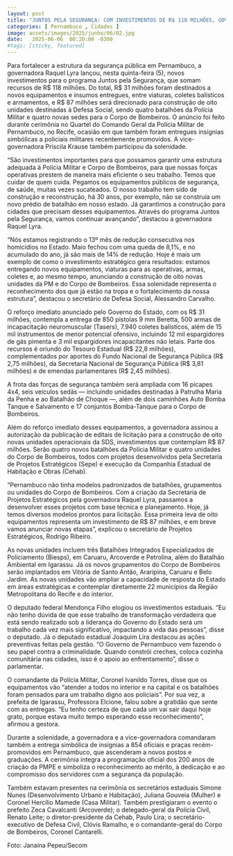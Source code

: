 ```yaml
---
layout: post
title: "JUNTOS PELA SEGURANÇA: COM INVESTIMENTOS DE R$ 118 MILHÕES, GOVERNADORA RAQUEL LYRA ANUNCIA CONSTRUÇÃO DE BATALHÕES E ENTREGA EQUIPAMENTOS À SEGURANÇA PÚBLICA"
categories: [ Pernambuco , Cidades ]
image: assets/images/2025/junho/06/02.jpg
date:   2025-06-06  00:20:00 -0300
#tags: [sticky, featured]
---
```

Para fortalecer a estrutura da segurança pública em Pernambuco, a governadora Raquel Lyra lançou, nesta quinta-feira (5), novos investimentos para o programa Juntos pela Segurança, que somam recursos de R$ 118 milhões. Do total, R$ 31 milhões foram destinados a novos equipamentos e insumos entregues, entre viaturas, coletes balísticos e armamentos, e R$ 87 milhões será direcionado para construção de oito unidades destinadas à Defesa Social, sendo quatro batalhões da Polícia Militar e quatro novas sedes para o Corpo de Bombeiros. O anúncio foi feito durante cerimônia no Quartel do Comando Geral da Polícia Militar de Pernambuco, no Recife, ocasião em que também foram entregues insígnias simbólicas a policiais militares recentemente promovidos. A vice-governadora Priscila Krause também participou da solenidade.

“São investimentos importantes para que possamos garantir uma estrutura adequada à Polícia Militar e Corpo de Bombeiros, para que nossas forças operativas prestem de maneira mais eficiente o seu trabalho. Temos que cuidar de quem cuida. Pegamos os equipamentos públicos de segurança, de saúde, muitas vezes sucateados. O nosso trabalho tem sido de construção e reconstrução, há 30 anos, por exemplo, não se construía um novo prédio de batalhão em nosso estado. Já garantimos a construção para cidades que precisam desses equipamentos. Através do programa Juntos pela Segurança, vamos continuar avançando”, destacou a governadora Raquel Lyra. 

“Nós estamos registrando o 13º mês de redução consecutiva nos homicídios no Estado. Maio fechou com uma queda de 8,1%, e no acumulado do ano, já são mais de 14% de redução. Hoje é mais um exemplo de como o investimento estratégico gera resultados: estamos entregando novos equipamentos, viaturas para as operativas, armas, coletes e, ao mesmo tempo, anunciando a construção de oito novas unidades da PM e do Corpo de Bombeiros. Essa solenidade representa o reconhecimento dos que já estão na tropa e o fortalecimento da nossa estrutura”, destacou o secretário de Defesa Social, Alessandro Carvalho.

O reforço imediato anunciado pelo Governo do Estado, com os R$ 31 milhões, contempla a entrega de 850 pistolas 9 mm Beretta, 500 armas de incapacitação neuromuscular (Tasers), 7.940 coletes balísticos, além de 15 mil instrumentos de menor potencial ofensivo, incluindo 12 mil espargidores de gás pimenta e 3 mil espargidores incapacitantes não letais. Parte dos recursos é oriundo do Tesouro Estadual (R$ 22,8 milhões), complementados por aportes do Fundo Nacional de Segurança Pública (R$ 2,75 milhões), da Secretaria Nacional de Segurança Pública (R$ 3,81 milhões) e de emendas parlamentares (R$ 2,45 milhões).

A frota das forças de segurança também será ampliada com 16 picapes 4x4, seis veículos sedãs — incluindo unidades destinadas à Patrulha Maria da Penha e ao Batalhão de Choque —, além de dois caminhões Auto Bomba Tanque e Salvamento e 17 conjuntos Bomba-Tanque para o Corpo de Bombeiros.

Além do reforço imediato desses equipamentos, a governadora assinou a autorização da publicação de editais de licitação para a construção de oito novas unidades operacionais da SDS, investimentos que contemplam R$ 87 milhões. Serão quatro novos batalhões da Polícia Militar e quatro unidades do Corpo de Bombeiros, todos com projetos desenvolvidos pela Secretaria de Projetos Estratégicos (Sepe) e execução da Companhia Estadual de Habitação e Obras (Cehab).

“Pernambuco não tinha modelos padronizados de batalhões, grupamentos ou unidades do Corpo de Bombeiros. Com a criação da Secretaria de Projetos Estratégicos pela governadora Raquel Lyra, passamos a desenvolver esses projetos com base técnica e planejamento. Hoje, já temos diversos modelos prontos para licitação. Essa primeira leva de oito equipamentos representa um investimento de R$ 87 milhões, e em breve vamos anunciar novas etapas”, explicou o secretário de Projetos Estratégicos, Rodrigo Ribeiro.

As novas unidades incluem três Batalhões Integrados Especializados de Policiamento (Biesps), em Caruaru, Arcoverde e Petrolina, além do Batalhão Ambiental em Igarassu. Já os novos grupamentos do Corpo de Bombeiros serão implantados em Vitória de Santo Antão, Araripina, Caruaru e Belo Jardim. As novas unidades vão ampliar a capacidade de resposta do Estado em áreas estratégicas e contemplar diretamente 22 municípios da Região Metropolitana do Recife e do interior.

O deputado federal Mendonça Filho elogiou os investimentos estaduais. “Eu não tenho dúvida de que esse trabalho de transformação verdadeira que está sendo realizado sob a liderança do Governo do Estado será um trabalho cada vez mais significativo, impactando a vida das pessoas”, disse o deputado. Já o deputado estadual Joaquim Lira destacou as ações preventivas feitas pela gestão. “O Governo de Pernambuco vem fazendo o seu papel contra a criminalidade. Quando constrói creches, coloca cozinha comunitária nas cidades, isso é o apoio ao enfrentamento”, disse o parlamentar. 

O comandante da Polícia Militar, Coronel Ivanildo Torres, disse que os equipamentos vão “atender a todos no interior e na capital e os batalhões foram pensados para um trabalho digno aos policiais”. Por sua vez, a prefeita de Igarassu, Professora Elcione, falou sobre a gratidão que sente com as entregas. “Eu tenho certeza de que cada um vai sair daqui hoje grato, porque estava muito tempo esperando esse reconhecimento”, afirmou a gestora.

Durante a solenidade, a governadora e a vice-governadora comandaram também a entrega simbólica de insígnias a 854 oficiais e praças recém-promovidos em Pernambuco, que ascenderam a novos postos e graduações. A cerimônia integra a programação oficial dos 200 anos de criação da PMPE e simboliza o reconhecimento ao mérito, à dedicação e ao compromisso dos servidores com a segurança da população.

Também estavam presentes na cerimônia os secretários estaduais Simone Nunes (Desenvolvimento Urbano e Habitação), Juliana Gouveia (Mulher) e Coronel Hercílio Mamede (Casa Militar). Também prestigiaram o evento o prefeito Zeca Cavalcanti (Arcoverde); o delegado-geral da Polícia Civil, Renato Leite; o diretor-presidente da Cehab, Paulo Lira; o secretário-executivo de Defesa Civil, Clóvis Ramalho, e o comandante-geral do Corpo de Bombeiros, Coronel Cantarelli.

Foto: Janaína Pepeu/Secom